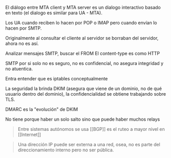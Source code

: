 El diálogo entre MTA client y MTA server es un dialogo interactivo basado en texto (el dialogo es similar para UA - MTA).

Los UA cuando reciben lo hacen por POP o IMAP pero cuando envían lo hacen por SMTP.

Originalmente al consultar el cliente al servidor se borraban del servidor, ahora no es así.

Analizar mensajes SMTP, buscar el FROM
El content-type es como HTTP

SMTP por si solo no es seguro, no es confidencial, no asegura integridad y no atuentica.

Entra entender que es iptables conceptualmente

La seguridad la brinda DKIM (asegura que viene de un dominio, no de qué usuario dentro del dominio), la confidencialidad se obtiene trabajando sobre TLS.

DMARC es la "evolución" de DKIM

No tiene porque haber un solo salto sino que puede haber muchos relays

> Entre sistemas autónomos se usa [[BGP]] es el ruteo a mayor nivel en [[Internet]]

> Una dirección IP puede ser externa a una red, osea, no es parte del direccionamiento interno pero no ser pública.